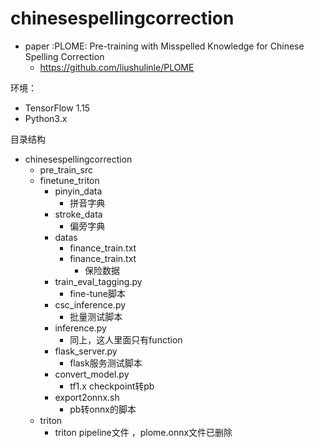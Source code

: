 # chinesespellingcorrection

- paper :PLOME: Pre-training with Misspelled Knowledge for Chinese Spelling Correction
    - https://github.com/liushulinle/PLOME


环境：
- TensorFlow 1.15
- Python3.x


目录结构
- chinesespellingcorrection
    - pre_train_src         
    - finetune_triton    
        - pinyin_data
            - 拼音字典 
        - stroke_data
            - 偏旁字典    
        - datas
            - finance_train.txt
            - finance_train.txt    
                - 保险数据
        - train_eval_tagging.py
            - fine-tune脚本
        - csc_inference.py      
            - 批量测试脚本
        - inference.py          
            - 同上，这人里面只有function
        - flask_server.py       
            - flask服务测试脚本
        - convert_model.py      
            - tf1.x checkpoint转pb
        - export2onnx.sh        
            - pb转onnx的脚本
    - triton                    
        - triton pipeline文件 ，plome.onnx文件已删除
    
